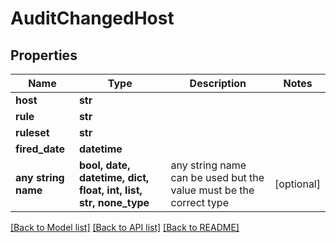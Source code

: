 # AuditChangedHost


## Properties
Name | Type | Description | Notes
------------ | ------------- | ------------- | -------------
**host** | **str** |  |
**rule** | **str** |  |
**ruleset** | **str** |  |
**fired_date** | **datetime** |  |
**any string name** | **bool, date, datetime, dict, float, int, list, str, none_type** | any string name can be used but the value must be the correct type | [optional]

[[Back to Model list]](../README.md#documentation-for-models) [[Back to API list]](../README.md#documentation-for-api-endpoints) [[Back to README]](../README.md)
